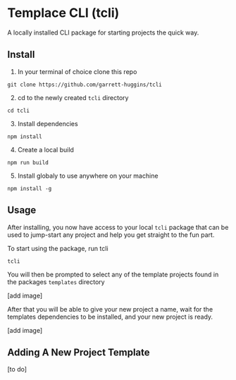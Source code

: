 # Templace CLI (tcli)

A locally installed CLI package for starting projects the quick way.

## Install

1. In your terminal of choice clone this repo
```
git clone https://github.com/garrett-huggins/tcli
```
2. cd to the newly created `tcli` directory
```
cd tcli
```
3. Install dependencies
```
npm install
```
4. Create a local build
```
npm run build
```
5. Install globaly to use anywhere on your machine
```
npm install -g
```

## Usage

After installing, you now have access to your local `tcli` package that can be used to jump-start any project and help you get straight to the fun part.

To start using the package, run tcli
```
tcli
```
You will then be prompted to select any of the template projects found in the packages `templates` directory

[add image]

After that you will be able to give your new project a name, wait for the templates dependencies to be installed, and your new project is ready.

[add image]

## Adding A New Project Template

[to do]
